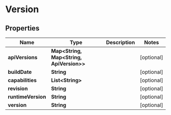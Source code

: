 

# Version


## Properties

| Name | Type | Description | Notes |
|------------ | ------------- | ------------- | -------------|
|**apiVersions** | **Map&lt;String, Map&lt;String, ApiVersion&gt;&gt;** |  |  [optional] |
|**buildDate** | **String** |  |  [optional] |
|**capabilities** | **List&lt;String&gt;** |  |  [optional] |
|**revision** | **String** |  |  [optional] |
|**runtimeVersion** | **String** |  |  [optional] |
|**version** | **String** |  |  [optional] |



